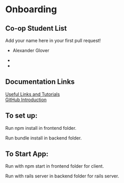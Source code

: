 # Onboarding

## Co-op Student List
Add your name here in your first pull request!

- Alexander Glover

-

-

## Documentation Links

[Useful Links and Tutorials](tutorials/tutorials.md)  
[GitHub Introduction](tutorials/github.md)

## To set up:
Run npm install in frontend folder.

Run bundle install in backend folder.

## To Start App:
Run with npm start in frontend folder for client.

Run with rails server in backend folder for rails server.
